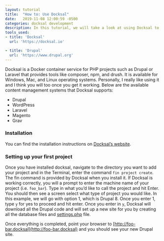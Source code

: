 ```yaml
---
layout: tutorial
title:  "How to: Use Docksal"
date:   2019-11-08 12:00:59 -0500
categories: docksal development
description: In this tutorial, we will take a look at using Docksal to create a Drupal site.
tools_used:
- title: 'Docksal'
  url: 'https://docksal.io'

- title: 'Drupal'
  url: 'https://www.drupal.org'
---
```

Docksal is a Docker container service for PHP projects such as Drupal or Laravel that provides tools like composer, npm, and drush. It is available for Windows, Mac, and Linux operating systems. Personally, I really like using it and I think you will too once you get it working. Below are the available content management systems that Docksal supports:

* Drupal
* WordPress
* Laravel
* Magento
* Grav

### Installation

You can find the installation instructions on [Docksal’s website](https://docksal.io/installation).

### Setting up your first project

Once you have installed docksal, navigate to the directory you want to add your project and in the Terminal, enter the command `fin project create`. The fin command is provided by Docksal when you install it. If Docksal is working correctly, you will a prompt to enter the machine name of your project (i.e. `foo_bar`). Type in what you’d like to call the project and hit Enter. You should then see a screen select what type of project you would like. In this example, we will go with option 1, which is Drupal 8. Once you enter 1, type `y` for yes to proceed and hit enter. Once you enter in `y`, Docksal will download all the Drupal code and will set up a new site for you by creating all the database files and [settings.php](https://api.drupal.org/api/drupal/sites%21default%21default.settings.php/8.2.x) file.

Once everything is completed, point your browser to [http://foo-bar.docksal](http://foo-bar.docksal) and you should see your new Drupal site.
